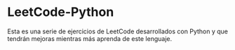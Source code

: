 # LeetCode-Python
Esta es una serie de ejercicios de LeetCode desarrollados con Python y que tendrán mejoras mientras más aprenda de este lenguaje.
